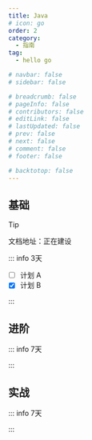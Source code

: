 ```yaml
---
title: Java
# icon: go
order: 2
category:
  - 指南
tag:
  - hello go

# navbar: false
# sidebar: false

# breadcrumb: false
# pageInfo: false
# contributors: false
# editLink: false
# lastUpdated: false
# prev: false
# next: false
# comment: false
# footer: false

# backtotop: false
---
```




## 基础
> [!tip]
> 文档地址：正在建设

::: info
3天
- [ ] 计划 A
- [x] 计划 B

:::

## 进阶

::: info
7天


:::
## 实战

::: info
7天


:::
